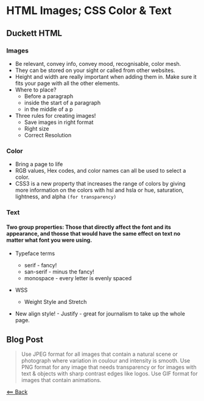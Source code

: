 # HTML Images; CSS Color & Text

## Duckett HTML 

### Images
- Be relevant, convey info, convey mood, recognisable, color mesh.
- They can be stored on your sight or called from other websites.
- Height and width are really important when adding them in. Make sure it fits your page with all the other elements.
- Where to place? 
  - Before a paragraph
  - inside the start of a paragraph
  - in the middle of a p
- Three rules for creating images!
  - Save images in right format
  - Right size
  - Correct Resolution

### Color
- Bring a page to life
- RGB values, Hex codes, and color names can all be used to select a color.
- CSS3 is a new property that increases the range of colors by giving more information on the colors with hsl and hsla or hue, saturation, lightness, and alpha `(for transparency)`

### Text
#### Two group properties: Those that directly affect the font and its appearance, and thosse that would have the same effect on text no matter what font you were using.
- Typeface terms
  - serif - fancy!
  - san-serif - minus the fancy!
  - monospace - every letter is evenly spaced

- WSS
  - Weight Style and Stretch

- New align style! - Justify - great for journalism to take up the whole page.

## Blog Post
> Use JPEG format for all images that contain a natural scene or photograph where variation in coulour and intensity is smooth. Use PNG format for any image that needs transparency or for images with text & objects with sharp contrast edges like logos. Use GIF format for images that contain animations.

<!-- All info from https://blog.imagekit.io/jpeg-vs-png-vs-gif-which-image-format-to-use-and-when-c8913ae3e01d and Duckett HTML-->

[<== Back](README.md)
